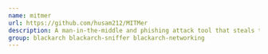```yaml
---
name: mitmer
url: https://github.com/husam212/MITMer
description: A man-in-the-middle and phishing attack tool that steals the victim's credentials of some web services like Facebook.
group: blackarch blackarch-sniffer blackarch-networking
---
```

